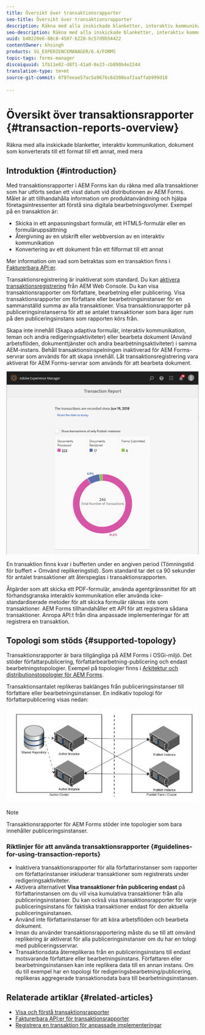 ```yaml
---
title: Översikt över transaktionsrapporter
seo-title: Översikt över transaktionsrapporter
description: Räkna med alla inskickade blanketter, interaktiv kommunikation, dokument som konverterats till ett format till ett annat, med mera
seo-description: Räkna med alla inskickade blanketter, interaktiv kommunikation, dokument som konverterats till ett format till ett annat, med mera
uuid: b40220e6-88c8-4507-b228-6c57d9b54422
contentOwner: khsingh
products: SG_EXPERIENCEMANAGER/6.4/FORMS
topic-tags: forms-manager
discoiquuid: 1fb11e02-d8f1-41a0-8e23-cb890b4e2244
translation-type: tm+mt
source-git-commit: 0797eeae57ac5a9676c6d308eaf2aaffab999d18

---
```



# Översikt över transaktionsrapporter {#transaction-reports-overview}

Räkna med alla inskickade blanketter, interaktiv kommunikation, dokument som konverterats till ett format till ett annat, med mera

## Introduktion {#introduction}

Med transaktionsrapporter i AEM Forms kan du räkna med alla transaktioner som har utförts sedan ett visst datum vid distributionen av AEM Forms. Målet är att tillhandahålla information om produktanvändning och hjälpa företagsintressenter att förstå sina digitala bearbetningsvolymer. Exempel på en transaktion är:

* Skicka in ett anpassningsbart formulär, ett HTML5-formulär eller en formuläruppsättning
* Återgivning av en utskrift eller webbversion av en interaktiv kommunikation
* Konvertering av ett dokument från ett filformat till ett annat

Mer information om vad som betraktas som en transaktion finns i [Fakturerbara API:er](/help/forms/using/transaction-reports-billable-apis.md).

Transaktionsregistrering är inaktiverat som standard. Du kan [aktivera transaktionsregistrering](/help/forms/using/viewing-and-understanding-transaction-reports.md#setting-up-transaction-reports) från AEM Web Console. Du kan visa transaktionsrapporter om författare, bearbetning eller publicering. Visa transaktionsrapporter om författare eller bearbetningsinstanser för en sammanställd summa av alla transaktioner. Visa transaktionsrapporter på publiceringsinstanserna för att se antalet transaktioner som bara äger rum på den publiceringsinstans som rapporten körs från.

Skapa inte innehåll (Skapa adaptiva formulär, interaktiv kommunikation, teman och andra redigeringsaktiviteter) eller bearbeta dokument (Använd arbetsflöden, dokumenttjänster och andra bearbetningsaktiviteter) i samma AEM-instans. Behåll transaktionsinspelningen inaktiverad för AEM Forms-servrar som används för att skapa innehåll. Låt transaktionsregistrering vara aktiverat för AEM Forms-servrar som används för att bearbeta dokument.

![sample-transaction-report-author-1](assets/sample-transaction-report-author-1.png)

En transaktion finns kvar i bufferten under en angiven period (Tömningstid för buffert + Omvänd replikeringstid). Som standard tar det ca 90 sekunder för antalet transaktioner att återspeglas i transaktionsrapporten.

Åtgärder som att skicka ett PDF-formulär, använda agentgränssnittet för att förhandsgranska interaktiv kommunikation eller använda icke-standardiserade metoder för att skicka formulär räknas inte som transaktioner. AEM Forms tillhandahåller ett API för att registrera sådana transaktioner. Anropa API:t från dina anpassade implementeringar för att registrera en transaktion.

## Topologi som stöds {#supported-topology}

Transaktionsrapporter är bara tillgängliga på AEM Forms i OSGi-miljö. Det stöder författarpublicering, författarbearbetning-publicering och endast bearbetningstopologier. Exempel på topologier finns i [Arkitektur och distributionstopologier för AEM Forms](/help/forms/using/transaction-reports-overview.md).

Transaktionsantalet replikeras baklänges från publiceringsinstanser till författare eller bearbetningsinstanser. En indikativ topologi för författarpublicering visas nedan:

![simple-author-publish-topology](assets/simple-author-publish-topology.png)

>[!NOTE]
>
>Transaktionsrapporter för AEM Forms stöder inte topologier som bara innehåller publiceringsinstanser.

### Riktlinjer för att använda transaktionsrapporter {#guidelines-for-using-transaction-reports}

* Inaktivera transaktionsrapporter för alla författarinstanser som rapporter om författarinstanser inkluderar transaktioner som registrerats under redigeringsaktiviteter.
* Aktivera alternativet **Visa transaktioner från publicering endast** på författarinstansen om du vill visa kumulativa transaktioner från alla publiceringsinstanser. Du kan också visa transaktionsrapporter för varje publiceringsinstans för faktiska transaktioner endast för den aktuella publiceringsinstansen.
* Använd inte författarinstanser för att köra arbetsflöden och bearbeta dokument.
* Innan du använder transaktionsrapportering måste du se till att omvänd replikering är aktiverat för alla publiceringsinstanser om du har en tologi med publiceringsservrar.
* Transaktionsdata återreplikeras från en publiceringsinstans till endast motsvarande författare eller bearbetningsinstans. Författaren eller bearbetningsinstansen kan inte replikera data till en annan instans. Om du till exempel har en topologi för redigeringsbearbetning/publicering, replikeras aggregerade transaktionsdata bara till bearbetningsinstansen.

## Relaterade artiklar {#related-articles}

* [Visa och förstå transaktionsrapporter](/help/forms/using/viewing-and-understanding-transaction-reports.md)
* [Fakturerbara API:er för transaktionsrapporter](/help/forms/using/transaction-reports-billable-apis.md)
* [Registrera en transaktion för anpassade implementeringar](/help/forms/using/record-transaction-custom-implementation.md)

